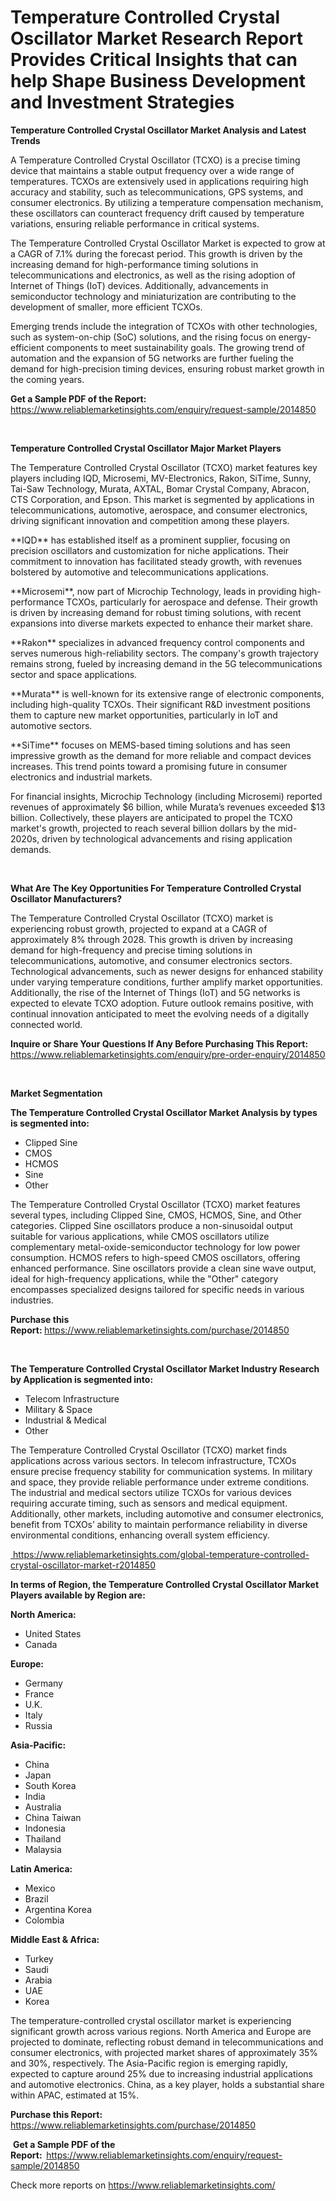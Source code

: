 <p><h1>Temperature Controlled Crystal Oscillator Market Research Report Provides Critical Insights that can help Shape Business Development and Investment Strategies</h1></p><p><strong>Temperature Controlled Crystal Oscillator Market Analysis and Latest Trends</strong></p>
<p><p>A Temperature Controlled Crystal Oscillator (TCXO) is a precise timing device that maintains a stable output frequency over a wide range of temperatures. TCXOs are extensively used in applications requiring high accuracy and stability, such as telecommunications, GPS systems, and consumer electronics. By utilizing a temperature compensation mechanism, these oscillators can counteract frequency drift caused by temperature variations, ensuring reliable performance in critical systems.</p><p>The Temperature Controlled Crystal Oscillator Market is expected to grow at a CAGR of 7.1% during the forecast period. This growth is driven by the increasing demand for high-performance timing solutions in telecommunications and electronics, as well as the rising adoption of Internet of Things (IoT) devices. Additionally, advancements in semiconductor technology and miniaturization are contributing to the development of smaller, more efficient TCXOs. </p><p>Emerging trends include the integration of TCXOs with other technologies, such as system-on-chip (SoC) solutions, and the rising focus on energy-efficient components to meet sustainability goals. The growing trend of automation and the expansion of 5G networks are further fueling the demand for high-precision timing devices, ensuring robust market growth in the coming years.</p></p>
<p><strong>Get a Sample PDF of the Report:&nbsp;</strong> <a href="https://www.reliablemarketinsights.com/enquiry/request-sample/2014850?utm_campaign=3493&utm_medium=2&utm_source=Github&utm_content=ia&utm_term=29032025&utm_id=temperature-controlled-crystal-oscillator">https://www.reliablemarketinsights.com/enquiry/request-sample/2014850</a></p>
<p>&nbsp;</p>
<p><strong>Temperature Controlled Crystal Oscillator Major Market Players</strong></p>
<p><p>The Temperature Controlled Crystal Oscillator (TCXO) market features key players including IQD, Microsemi, MV-Electronics, Rakon, SiTime, Sunny, Tai-Saw Technology, Murata, AXTAL, Bomar Crystal Company, Abracon, CTS Corporation, and Epson. This market is segmented by applications in telecommunications, automotive, aerospace, and consumer electronics, driving significant innovation and competition among these players.</p><p>**IQD** has established itself as a prominent supplier, focusing on precision oscillators and customization for niche applications. Their commitment to innovation has facilitated steady growth, with revenues bolstered by automotive and telecommunications applications.</p><p>**Microsemi**, now part of Microchip Technology, leads in providing high-performance TCXOs, particularly for aerospace and defense. Their growth is driven by increasing demand for robust timing solutions, with recent expansions into diverse markets expected to enhance their market share.</p><p>**Rakon** specializes in advanced frequency control components and serves numerous high-reliability sectors. The company's growth trajectory remains strong, fueled by increasing demand in the 5G telecommunications sector and space applications.</p><p>**Murata** is well-known for its extensive range of electronic components, including high-quality TCXOs. Their significant R&D investment positions them to capture new market opportunities, particularly in IoT and automotive sectors.</p><p>**SiTime** focuses on MEMS-based timing solutions and has seen impressive growth as the demand for more reliable and compact devices increases. This trend points toward a promising future in consumer electronics and industrial markets.</p><p>For financial insights, Microchip Technology (including Microsemi) reported revenues of approximately $6 billion, while Murata’s revenues exceeded $13 billion. Collectively, these players are anticipated to propel the TCXO market's growth, projected to reach several billion dollars by the mid-2020s, driven by technological advancements and rising application demands.</p></p>
<p>&nbsp;</p>
<p><strong>What Are The Key Opportunities For Temperature Controlled Crystal Oscillator Manufacturers?</strong></p>
<p><p>The Temperature Controlled Crystal Oscillator (TCXO) market is experiencing robust growth, projected to expand at a CAGR of approximately 8% through 2028. This growth is driven by increasing demand for high-frequency and precise timing solutions in telecommunications, automotive, and consumer electronics sectors. Technological advancements, such as newer designs for enhanced stability under varying temperature conditions, further amplify market opportunities. Additionally, the rise of the Internet of Things (IoT) and 5G networks is expected to elevate TCXO adoption. Future outlook remains positive, with continual innovation anticipated to meet the evolving needs of a digitally connected world.</p></p>
<p><strong>Inquire or Share Your Questions If Any Before Purchasing This Report:</strong> <a href="https://www.reliablemarketinsights.com/enquiry/pre-order-enquiry/2014850?utm_campaign=3493&utm_medium=2&utm_source=Github&utm_content=ia&utm_term=29032025&utm_id=temperature-controlled-crystal-oscillator">https://www.reliablemarketinsights.com/enquiry/pre-order-enquiry/2014850</a></p>
<p>&nbsp;</p>
<p><strong>Market Segmentation</strong></p>
<p><strong>The Temperature Controlled Crystal Oscillator Market Analysis by types is segmented into:</strong></p>
<p><ul><li>Clipped Sine</li><li>CMOS</li><li>HCMOS</li><li>Sine</li><li>Other</li></ul></p>
<p><p>The Temperature Controlled Crystal Oscillator (TCXO) market features several types, including Clipped Sine, CMOS, HCMOS, Sine, and Other categories. Clipped Sine oscillators produce a non-sinusoidal output suitable for various applications, while CMOS oscillators utilize complementary metal-oxide-semiconductor technology for low power consumption. HCMOS refers to high-speed CMOS oscillators, offering enhanced performance. Sine oscillators provide a clean sine wave output, ideal for high-frequency applications, while the "Other" category encompasses specialized designs tailored for specific needs in various industries.</p></p>
<p><strong>Purchase this Report:&nbsp;</strong><a href="https://www.reliablemarketinsights.com/purchase/2014850?utm_campaign=3493&utm_medium=2&utm_source=Github&utm_content=ia&utm_term=29032025&utm_id=temperature-controlled-crystal-oscillator">https://www.reliablemarketinsights.com/purchase/2014850</a></p>
<p>&nbsp;</p>
<p><strong>The Temperature Controlled Crystal Oscillator Market Industry Research by Application is segmented into:</strong></p>
<p><ul><li>Telecom Infrastructure</li><li>Military & Space</li><li>Industrial & Medical</li><li>Other</li></ul></p>
<p><p>The Temperature Controlled Crystal Oscillator (TCXO) market finds applications across various sectors. In telecom infrastructure, TCXOs ensure precise frequency stability for communication systems. In military and space, they provide reliable performance under extreme conditions. The industrial and medical sectors utilize TCXOs for various devices requiring accurate timing, such as sensors and medical equipment. Additionally, other markets, including automotive and consumer electronics, benefit from TCXOs’ ability to maintain performance reliability in diverse environmental conditions, enhancing overall system efficiency.</p></p>
<p><a href="https://www.reliablemarketinsights.com/global-temperature-controlled-crystal-oscillator-market-r2014850?utm_campaign=3493&utm_medium=2&utm_source=Github&utm_content=ia&utm_term=29032025&utm_id=temperature-controlled-crystal-oscillator">&nbsp;https://www.reliablemarketinsights.com/global-temperature-controlled-crystal-oscillator-market-r2014850</a></p>
<p><strong>In terms of Region, the Temperature Controlled Crystal Oscillator Market Players available by Region are:</strong></p>
<p>
    <p> <strong> North America: </strong>
        <ul>
            <li>United States</li>
            <li>Canada</li>
        </ul>
        </p> 
    <p> <strong> Europe: </strong>
        <ul>
            <li>Germany</li>
            <li>France</li>
            <li>U.K.</li>
            <li>Italy</li>
            <li>Russia</li>
        </ul>
        </p> 
    <p> <strong> Asia-Pacific: </strong>
        <ul>
            <li>China</li>
            <li>Japan</li>
            <li>South Korea</li>
            <li>India</li>
            <li>Australia</li>
            <li>China Taiwan</li>
            <li>Indonesia</li>
            <li>Thailand</li>
            <li>Malaysia</li>
        </ul>
        </p> 
    <p> <strong> Latin America: </strong>
        <ul>
            <li>Mexico</li>
            <li>Brazil</li>
            <li>Argentina Korea</li>
            <li>Colombia</li>
        </ul>
        </p> 
    <p> <strong> Middle East & Africa: </strong>
        <ul>
            <li>Turkey</li>
            <li>Saudi</li>
            <li>Arabia</li>
            <li>UAE</li>
            <li>Korea</li>
        </ul>
    </p>
    </p>
<p><p>The temperature-controlled crystal oscillator market is experiencing significant growth across various regions. North America and Europe are projected to dominate, reflecting robust demand in telecommunications and consumer electronics, with projected market shares of approximately 35% and 30%, respectively. The Asia-Pacific region is emerging rapidly, expected to capture around 25% due to increasing industrial applications and automotive electronics. China, as a key player, holds a substantial share within APAC, estimated at 15%.</p></p>
<p><strong>Purchase this Report: </strong><a href="https://www.reliablemarketinsights.com/purchase/2014850?utm_campaign=3493&utm_medium=2&utm_source=Github&utm_content=ia&utm_term=29032025&utm_id=temperature-controlled-crystal-oscillator">https://www.reliablemarketinsights.com/purchase/2014850</a></p>
<p>&nbsp;<strong>Get a Sample PDF of the Report:&nbsp;&nbsp;</strong><a href="https://www.reliablemarketinsights.com/enquiry/request-sample/2014850?utm_campaign=3493&utm_medium=2&utm_source=Github&utm_content=ia&utm_term=29032025&utm_id=temperature-controlled-crystal-oscillator">https://www.reliablemarketinsights.com/enquiry/request-sample/2014850</a></p>
<p><strong></strong></p>
<p>Check more reports on <a href="https://www.reliablemarketinsights.com/?utm_campaign=3493&utm_medium=2&utm_source=Github&utm_content=ia&utm_term=29032025&utm_id=temperature-controlled-crystal-oscillator">https://www.reliablemarketinsights.com/</a></p>